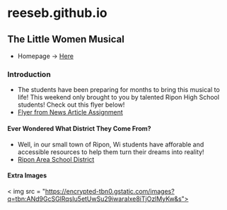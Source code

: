 # reeseb.github.io

## The Little Women Musical
- Homepage -> [Here](https://webdesignrb534.github.io/reeseb.github.io/)

### Introduction
- The students have been preparing for months to bring this musical to life! This weekend only brought to you by talented Ripon High School students! Check out this flyer below!
- [Flyer from News Article Assignment](https://basicwebdesignreeseb.w3spaces.com/reesebrooks.html)

#### Ever Wondered What District They Come From?
- Well, in our small town of Ripon, Wi students have afforable and accessible resources to help them turn their dreams into reality!
-  [Ripon Area School District](https://www.ripon.k12.wi.us/)

#### Extra Images
< img src = "https://encrypted-tbn0.gstatic.com/images?q=tbn:ANd9GcSGlRqsIu5etUwSu29iwaralxe8iTjOzlMyKw&s">

